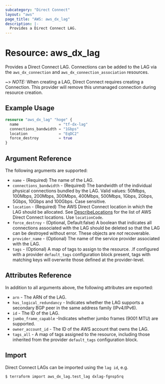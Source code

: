 ```yaml
---
subcategory: "Direct Connect"
layout: "aws"
page_title: "AWS: aws_dx_lag"
description: |-
  Provides a Direct Connect LAG.
---
```


# Resource: aws_dx_lag

Provides a Direct Connect LAG. Connections can be added to the LAG via the `aws_dx_connection` and `aws_dx_connection_association` resources.

~> *NOTE:* When creating a LAG, Direct Connect requires creating a Connection. This provider will remove this unmanaged connection during resource creation.

## Example Usage

```terraform
resource "aws_dx_lag" "hoge" {
  name                  = "tf-dx-lag"
  connections_bandwidth = "1Gbps"
  location              = "EqDC2"
  force_destroy         = true
}
```

## Argument Reference

The following arguments are supported:

* `name` - (Required) The name of the LAG.
* `connections_bandwidth` - (Required) The bandwidth of the individual physical connections bundled by the LAG. Valid values: 50Mbps, 100Mbps, 200Mbps, 300Mbps, 400Mbps, 500Mbps, 1Gbps, 2Gbps, 5Gbps, 10Gbps and 100Gbps. Case sensitive.
* `location` - (Required) The AWS Direct Connect location in which the LAG should be allocated. See [DescribeLocations](https://docs.aws.amazon.com/directconnect/latest/APIReference/API_DescribeLocations.html) for the list of AWS Direct Connect locations. Use `locationCode`.
* `force_destroy` - (Optional, Default:false) A boolean that indicates all connections associated with the LAG should be deleted so that the LAG can be destroyed without error. These objects are *not* recoverable.
* `provider_name` - (Optional) The name of the service provider associated with the LAG.
* `tags` - (Optional) A map of tags to assign to the resource. .If configured with a provider `default_tags` configuration block present, tags with matching keys will overwrite those defined at the provider-level.

## Attributes Reference

In addition to all arguments above, the following attributes are exported:

* `arn` - The ARN of the LAG.
* `has_logical_redundancy` - Indicates whether the LAG supports a secondary BGP peer in the same address family (IPv4/IPv6).
* `id` - The ID of the LAG.
* `jumbo_frame_capable` -Indicates whether jumbo frames (9001 MTU) are supported.
* `owner_account_id` - The ID of the AWS account that owns the LAG.
* `tags_all` - A map of tags assigned to the resource, including those inherited from the provider `default_tags` configuration block.

## Import

Direct Connect LAGs can be imported using the `lag id`, e.g.

```
$ terraform import aws_dx_lag.test_lag dxlag-fgnsp5rq
```
